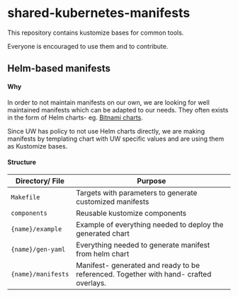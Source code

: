 # shared-kubernetes-manifests

This repository contains kustomize bases for common tools.

Everyone is encouraged to use them and to contribute.

## Helm-based manifests

#### Why

In order to not maintain manifests on our own, we are looking for well maintained manifests
which can be adapted to our needs. They often exists in the form of Helm charts-
eg. [Bitnami charts](https://github.com/bitnami/charts/).

Since UW has policy to not use Helm charts directly, we are making manifests by
templating chart with UW specific values and are using them as Kustomize bases.

#### Structure

| Directory/ File    | Purpose                                                                               |
|--------------------|---------------------------------------------------------------------------------------|
| `Makefile`         | Targets with parameters to generate customized manifests                              |
| `components`       | Reusable kustomize components                                                         |
| `{name}/example`   | Example of everything needed to deploy the generated chart                            |
| `{name}/gen-yaml`  | Everything needed to generate manifest from helm chart                                |
| `{name}/manifests` | Manifest- generated and ready to be referenced. Together with hand- crafted overlays. |
